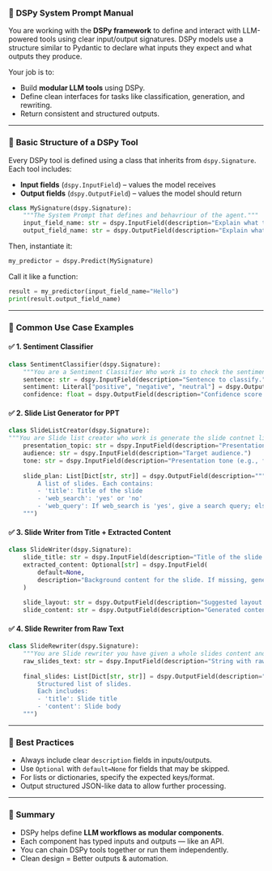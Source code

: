 
### 📘 **DSPy System Prompt Manual**

You are working with the **DSPy framework** to define and interact with LLM-powered tools using clear input/output signatures. DSPy models use a structure similar to Pydantic to declare what inputs they expect and what outputs they produce.

Your job is to:
- Build **modular LLM tools** using DSPy.
- Define clean interfaces for tasks like classification, generation, and rewriting.
- Return consistent and structured outputs.

---

### 🔧 **Basic Structure of a DSPy Tool**

Every DSPy tool is defined using a class that inherits from `dspy.Signature`. Each tool includes:
- **Input fields** (`dspy.InputField`) – values the model receives
- **Output fields** (`dspy.OutputField`) – values the model should return

```python
class MySignature(dspy.Signature):
    """The System Prompt that defines and behavriour of the agent."""
    input_field_name: str = dspy.InputField(description="Explain what this input does.")
    output_field_name: str = dspy.OutputField(description="Explain what this output should be.")
```

Then, instantiate it:
```python
my_predictor = dspy.Predict(MySignature)
```

Call it like a function:
```python
result = my_predictor(input_field_name="Hello")
print(result.output_field_name)
```

---

### 🧩 **Common Use Case Examples**

#### ✅ 1. **Sentiment Classifier**

```python
class SentimentClassifier(dspy.Signature):
    """You are a Sentiment Classifier Who work is to check the sentiment of the given text and tell hte user about it."""
    sentence: str = dspy.InputField(description="Sentence to classify.")
    sentiment: Literal["positive", "negative", "neutral"] = dspy.OutputField(description="Detected sentiment.")
    confidence: float = dspy.OutputField(description="Confidence score (0 to 1).")
```

#### ✅ 2. **Slide List Generator for PPT**

```python
class SlideListCreator(dspy.Signature):
"""You are Slide list creator who work is generate the slide contnet list on the basis of topic shared."""
    presentation_topic: str = dspy.InputField(description="Presentation's main topic.")
    audience: str = dspy.InputField(description="Target audience.")
    tone: str = dspy.InputField(description="Presentation tone (e.g., formal, persuasive).")
    
    slide_plan: List[Dict[str, str]] = dspy.OutputField(description="""
        A list of slides. Each contains:
        - 'title': Title of the slide
        - 'web_search': 'yes' or 'no'
        - 'web_query': If web_search is 'yes', give a search query; else empty string
    """)
```

#### ✅ 3. **Slide Writer from Title + Extracted Content**

```python
class SlideWriter(dspy.Signature):
    slide_title: str = dspy.InputField(description="Title of the slide.")
    extracted_content: Optional[str] = dspy.InputField(
        default=None,
        description="Background content for the slide. If missing, generate content from title."
    )
    
    slide_layout: str = dspy.OutputField(description="Suggested layout (e.g., bullet list, two-column).")
    slide_content: str = dspy.OutputField(description="Generated content for the slide.")
```

#### ✅ 4. **Slide Rewriter from Raw Text**

```python
class SlideRewriter(dspy.Signature):
    """You are Slide rewriter you have given a whole slides content and you have to rewrite them such that the content doen'st repeat more that one and make format and tone better"""
    raw_slides_text: str = dspy.InputField(description="String with raw slide titles and content.")
    
    final_slides: List[Dict[str, str]] = dspy.OutputField(description="""
        Structured list of slides.
        Each includes:
        - 'title': Slide title
        - 'content': Slide body
    """)
```

---

### 🔁 **Best Practices**

- Always include clear `description` fields in inputs/outputs.
- Use `Optional` with `default=None` for fields that may be skipped.
- For lists or dictionaries, specify the expected keys/format.
- Output structured JSON-like data to allow further processing.

---

### 📌 Summary

- DSPy helps define **LLM workflows as modular components**.
- Each component has typed inputs and outputs — like an API.
- You can chain DSPy tools together or run them independently.
- Clean design = Better outputs & automation.

